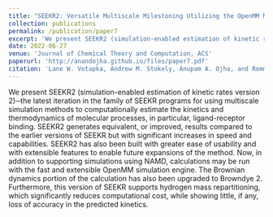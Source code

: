 ```yaml
---
title: "SEEKR2: Versatile Multiscale Milestoning Utilizing the OpenMM Molecular Dynamics Engine"
collection: publications
permalink: /publication/paper7
excerpt: 'We present SEEKR2 (simulation-enabled estimation of kinetic rates version 2)─the latest iteration in the family of SEEKR programs for using multiscale simulation methods to computationally estimate the kinetics and thermodynamics of molecular processes, in particular, ligand-receptor binding. SEEKR2 generates equivalent, or improved, results compared to the earlier versions of SEEKR but with significant increases in speed and capabilities. SEEKR2 has also been built with greater ease of usability and with extensible features to enable future expansions of the method. Now, in addition to supporting simulations using NAMD, calculations may be run with the fast and extensible OpenMM simulation engine. The Brownian dynamics portion of the calculation has also been upgraded to Browndye 2. Furthermore, this version of SEEKR supports hydrogen mass repartitioning, which significantly reduces computational cost, while showing little, if any, loss of accuracy in the predicted kinetics.'
date: 2022-06-27
venue: 'Journal of Chemical Theory and Computation, ACS'
paperurl: 'http://anandojha.github.io/files/paper7.pdf'
citation: 'Lane W. Votapka, Andrew M. Stokely, Anupam A. Ojha, and Rommie E. Amaro. "SEEKR2: Versatile multiscale milestoning utilizing the OpenMM molecular dynamics engine." Journal of chemical information and modeling 62, no. 13 (2022): 3253-3262.'
---
```


We present SEEKR2 (simulation-enabled estimation of kinetic rates version 2)─the latest iteration in the family of SEEKR programs for using multiscale simulation methods to computationally estimate the kinetics and thermodynamics of molecular processes, in particular, ligand-receptor binding. SEEKR2 generates equivalent, or improved, results compared to the earlier versions of SEEKR but with significant increases in speed and capabilities. SEEKR2 has also been built with greater ease of usability and with extensible features to enable future expansions of the method. Now, in addition to supporting simulations using NAMD, calculations may be run with the fast and extensible OpenMM simulation engine. The Brownian dynamics portion of the calculation has also been upgraded to Browndye 2. Furthermore, this version of SEEKR supports hydrogen mass repartitioning, which significantly reduces computational cost, while showing little, if any, loss of accuracy in the predicted kinetics.
